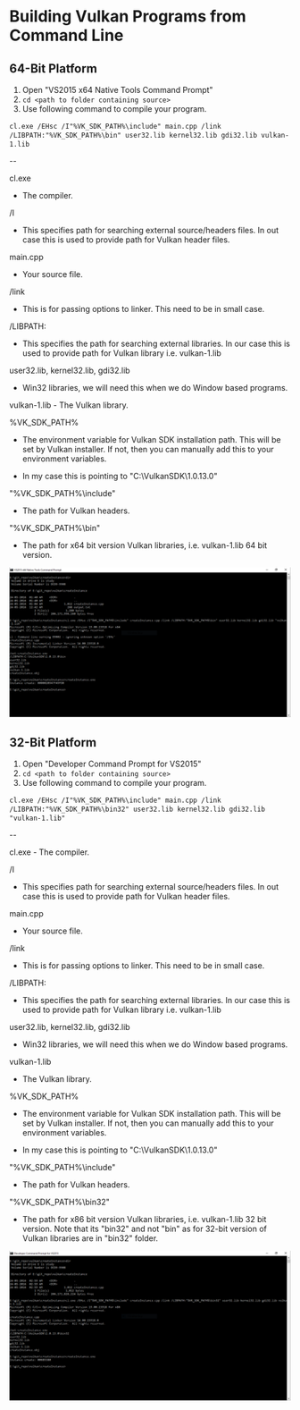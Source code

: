 Building Vulkan Programs from Command Line
==========================================

64-Bit Platform
---------------

1. Open "VS2015 x64 Native Tools Command Prompt"
2. ``` cd <path to folder containing source> ```
3. Use following command to compile your program.

```
cl.exe /EHsc /I"%VK_SDK_PATH%\include" main.cpp /link /LIBPATH:"%VK_SDK_PATH%\bin" user32.lib kernel32.lib gdi32.lib vulkan-1.lib
```

--

cl.exe

- The compiler.

/I

- This specifies path for searching external source/headers files. In out case this is used to provide path for Vulkan header files.

main.cpp

- Your source file.

/link

- This is for passing options to linker. This need to be in small case.

/LIBPATH:

- This specifies the path for searching external libraries. In our case this is used to provide path for Vulkan library i.e. vulkan-1.lib

user32.lib, kernel32.lib, gdi32.lib

- Win32 libraries, we will need this when we do Window based programs.

vulkan-1.lib - The Vulkan library.

%VK_SDK_PATH%

- The environment variable for Vulkan SDK installation path. This will be set by Vulkan installer. If not, then you can manually add this to your environment variables.

- In my case this is pointing to "C:\VulkanSDK\1.0.13.0"

"%VK_SDK_PATH%\include"

- The path for Vulkan headers.

"%VK_SDK_PATH%\bin"

- The path for x64 bit version Vulkan libraries, i.e. vulkan-1.lib 64 bit version.


![alt text][vulkan_command_line_x64]

[vulkan_command_line_x64]: https://raw.githubusercontent.com/ChetanGandhi/vulkan/master/vulkanCommandLine/vulkan_command_line_x64.png "vulkan_command_line_x64"

32-Bit Platform
---------------

1. Open "Developer Command Prompt for VS2015"
2. ``` cd <path to folder containing source> ```
3. Use following command to compile your program.

```
cl.exe /EHsc /I"%VK_SDK_PATH%\include" main.cpp /link /LIBPATH:"%VK_SDK_PATH%\bin32" user32.lib kernel32.lib gdi32.lib "vulkan-1.lib"
```

--

cl.exe - The compiler.

/I

- This specifies path for searching external source/headers files. In out case this is used to provide path for Vulkan header files.

main.cpp

- Your source file.

/link

- This is for passing options to linker. This need to be in small case.

/LIBPATH:

- This specifies the path for searching external libraries. In our case this is used to provide path for Vulkan library i.e. vulkan-1.lib

user32.lib, kernel32.lib, gdi32.lib

- Win32 libraries, we will need this when we do Window based programs.

vulkan-1.lib

- The Vulkan library.

%VK_SDK_PATH%

- The environment variable for Vulkan SDK installation path. This will be set by Vulkan installer. If not, then you can manually add this to your environment variables.

- In my case this is pointing to "C:\VulkanSDK\1.0.13.0"

"%VK_SDK_PATH%\include"

- The path for Vulkan headers.

"%VK_SDK_PATH%\bin32"

- The path for x86 bit version Vulkan libraries, i.e. vulkan-1.lib 32 bit version. Note that its "bin32" and not "bin" as for 32-bit version of Vulkan libraries are in "bin32" folder.

![alt text][vulkan_command_line_x86]

[vulkan_command_line_x86]: https://raw.githubusercontent.com/ChetanGandhi/vulkan/master/vulkanCommandLine/vulkan_command_line_x86.png "vulkan_command_line_x86"
